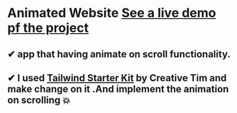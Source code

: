 # Animated  Website [See a live demo pf the project](https://ahmed-roshdy-1.github.io/Animated-Website/)
##  ✔ app that having animate on scroll functionality.
## ✔ I used [Tailwind Starter Kit](https://www.creative-tim.com/learning-lab/tailwind-starter-kit/presentation) by Creative Tim and make change on it .And implement the animation on scrolling 💥
